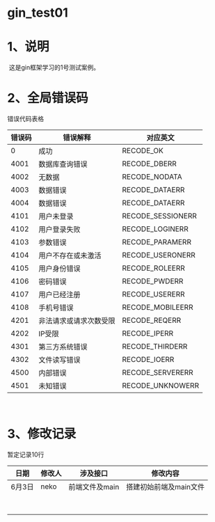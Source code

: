 # gin_test01

# 1、说明

​	这是gin框架学习的1号测试案例。

# 2、全局错误码

错误代码表格

| 错误码 | 错误解释               | 对应英文          |
| ------ | ---------------------- | ----------------- |
| 0      | 成功                   | RECODE_OK         |
| 4001   | 数据库查询错误         | RECODE_DBERR      |
| 4002   | 无数据                 | RECODE_NODATA     |
| 4003   | 数据错误               | RECODE_DATAERR    |
| 4004   | 数据错误               | RECODE_DATAERR    |
| 4101   | 用户未登录             | RECODE_SESSIONERR |
| 4102   | 用户登录失败           | RECODE_LOGINERR   |
| 4103   | 参数错误               | RECODE_PARAMERR   |
| 4104   | 用户不存在或未激活     | RECODE_USERONERR  |
| 4105   | 用户身份错误           | RECODE_ROLEERR    |
| 4106   | 密码错误               | RECODE_PWDERR     |
| 4107   | 用户已经注册           | RECODE_USERERR    |
| 4108   | 手机号错误             | RECODE_MOBILEERR  |
| 4201   | 非法请求或请求次数受限 | RECODE_REQERR     |
| 4202   | IP受限                 | RECODE_IPERR      |
| 4301   | 第三方系统错误         | RECODE_THIRDERR   |
| 4302   | 文件读写错误           | RECODE_IOERR      |
| 4500   | 内部错误               | RECODE_SERVERERR  |
| 4501   | 未知错误               | RECODE_UNKNOWERR  |

​	

# 3、修改记录

暂定记录10行

| 日期   | 修改人 | 涉及接口       | 修改内容               |
| ------ | ------ | -------------- | ---------------------- |
| 6月3日 | neko   | 前端文件及main | 搭建初始前端及main文件 |
|        |        |                |                        |
|        |        |                |                        |
|        |        |                |                        |
|        |        |                |                        |
|        |        |                |                        |
|        |        |                |                        |
|        |        |                |                        |
|        |        |                |                        |



